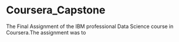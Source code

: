 # Coursera_Capstone

The Final Assignment of the IBM professional Data Science course in Coursera.The assignment was to
